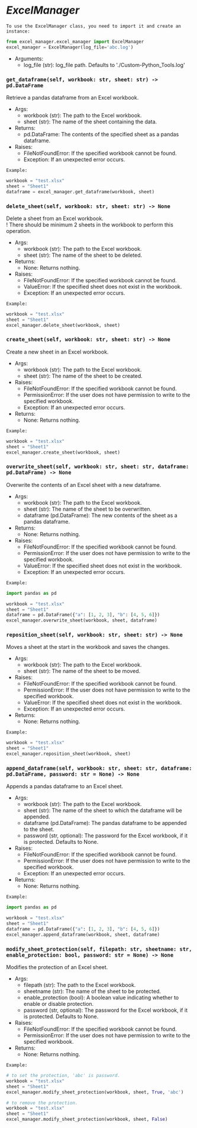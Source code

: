 # *ExcelManager*
`To use the ExcelManager class, you need to import it and create an instance:`

```python
from excel_manager.excel_manager import ExcelManager
excel_manager = ExcelManager(log_file='abc.log')
```
- Arguments:
    - log_file (str): log_file path. Defaults to './Custom-Python_Tools.log'
### `get_dataframe(self, workbook: str, sheet: str) -> pd.DataFrame`
Retrieve a pandas dataframe from an Excel workbook.
- Args:
    - workbook (str): The path to the Excel workbook.
    - sheet (str): The name of the sheet containing the data.
- Returns:
    - pd.DataFrame: The contents of the specified sheet as a pandas dataframe.
- Raises:
    - FileNotFoundError: If the specified workbook cannot be found.
    - Exception: If an unexpected error occurs.

`Example:`
```python
workbook = "test.xlsx"
sheet = "Sheet1"
dataframe = excel_manager.get_dataframe(workbook, sheet)
```
### `delete_sheet(self, workbook: str, sheet: str) -> None`
Delete a sheet from an Excel workbook.<br>
! There should be minimum 2 sheets in the workbook to perform this operation.

- Args:
    - workbook (str): The path to the Excel workbook.
    - sheet (str): The name of the sheet to be deleted.
- Returns:
    - None: Returns nothing.
- Raises:
    - FileNotFoundError: If the specified workbook cannot be found.
    - ValueError: If the specified sheet does not exist in the workbook.
    - Exception: If an unexpected error occurs.

`Example:`
```python
workbook = "test.xlsx"
sheet = "Sheet1"
excel_manager.delete_sheet(workbook, sheet)
```
### `create_sheet(self, workbook: str, sheet: str) -> None`
Create a new sheet in an Excel workbook.
- Args:
    - workbook (str): The path to the Excel workbook.
    - sheet (str): The name of the sheet to be created.
- Raises:
    - FileNotFoundError: If the specified workbook cannot be found.
    - PermissionError: If the user does not have permission to write to the specified workbook.
    - Exception: If an unexpected error occurs.
- Returns:
    - None: Returns nothing.

`Example:`
```python
workbook = "test.xlsx"
sheet = "Sheet1"
excel_manager.create_sheet(workbook, sheet)
```
### `overwrite_sheet(self, workbook: str, sheet: str, dataframe: pd.DataFrame) -> None`
Overwrite the contents of an Excel sheet with a new dataframe.
- Args:
    - workbook (str): The path to the Excel workbook.
    - sheet (str): The name of the sheet to be overwritten.
    - dataframe (pd.DataFrame): The new contents of the sheet as a pandas dataframe.
- Returns:
    - None: Returns nothing.
- Raises:
    - FileNotFoundError: If the specified workbook cannot be found.
    - PermissionError: If the user does not have permission to write to the specified workbook.
    - ValueError: If the specified sheet does not exist in the workbook.
    - Exception: If an unexpected error occurs.

`Example:`
```python
import pandas as pd

workbook = "test.xlsx"
sheet = "Sheet1"
dataframe = pd.DataFrame({"a": [1, 2, 3], "b": [4, 5, 6]})
excel_manager.overwrite_sheet(workbook, sheet, dataframe)     
```
### `reposition_sheet(self, workbook: str, sheet: str) -> None`
Moves a sheet at the start in the workbook and saves the changes.
- Args:
    - workbook (str): The path to the Excel workbook.
    - sheet (str): The name of the sheet to be moved.
- Raises:
    - FileNotFoundError: If the specified workbook cannot be found.
    - PermissionError: If the user does not have permission to write to the specified workbook.
    - ValueError: If the specified sheet does not exist in the workbook.
    - Exception: If an unexpected error occurs.
- Returns:
    - None: Returns nothing.

`Example:`
```python
workbook = "test.xlsx"
sheet = "Sheet1"
excel_manager.reposition_sheet(workbook, sheet)
```
### `append_dataframe(self, workbook: str, sheet: str, dataframe: pd.DataFrame, password: str = None) -> None`
Appends a pandas dataframe to an Excel sheet.
- Args:
    - workbook (str): The path to the Excel workbook.
    - sheet (str): The name of the sheet to which the dataframe will be appended.
    - dataframe (pd.DataFrame): The pandas dataframe to be appended to the sheet.
    - password (str, optional): The password for the Excel workbook, if it is protected. Defaults to None.
- Raises:
    - FileNotFoundError: If the specified workbook cannot be found.
    - PermissionError: If the user does not have permission to write to the specified workbook.
    - Exception: If an unexpected error occurs.
- Returns:
    - None: Returns nothing.

`Example:`
```python
import pandas as pd

workbook = "test.xlsx"
sheet = "Sheet1"
dataframe = pd.DataFrame({"a": [1, 2, 3], "b": [4, 5, 6]})
excel_manager.append_dataframe(workbook, sheet, dataframe)
```
### `modify_sheet_protection(self, filepath: str, sheetname: str, enable_protection: bool, password: str = None) -> None`
Modifies the protection of an Excel sheet.
- Args:
    - filepath (str): The path to the Excel workbook.
    - sheetname (str): The name of the sheet to be protected.
    - enable_protection (bool): A boolean value indicating whether to enable or disable protection.
    - password (str, optional): The password for the Excel workbook, if it is protected. Defaults to None.
- Raises:
    - FileNotFoundError: If the specified workbook cannot be found.
    - PermissionError: If the user does not have permission to write to the specified workbook.
- Returns:
    - None: Returns nothing.

`Example:`
```python
# to set the protection, 'abc' is password.
workbook = "test.xlsx"
sheet = "Sheet1"
excel_manager.modify_sheet_protection(workbook, sheet, True, 'abc')

# to remove the protection.
workbook = "test.xlsx"
sheet = "Sheet1"
excel_manager.modify_sheet_protection(workbook, sheet, False)
```